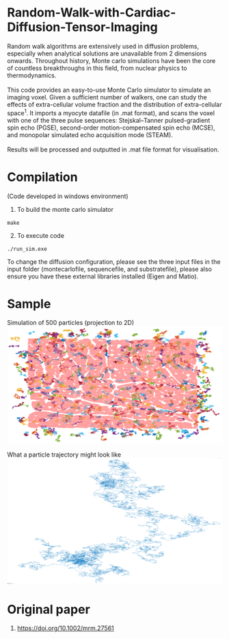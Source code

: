 # Random-Walk-with-Cardiac-Diffusion-Tensor-Imaging
Random walk algorithms are extensively used in diffusion problems, especially when analytical solutions are unavailable from 2 dimensions onwards. Throughout history, Monte carlo simulations have been the core of countless breakthroughs in this field, from nuclear physics to thermodynamics.
<br />
<br />
This code provides an easy-to-use Monte Carlo simulator to simulate an imaging voxel. Given a sufficient number of walkers, one can study the effects of extra-cellular volume fraction and the distribution of extra-cellular space<sup>1</sup>. It imports a myocyte datafile (in .mat format), and scans the voxel with one of the three pulse sequences: Stejskal–Tanner pulsed-gradient spin echo (PGSE), second-order motion-compensated spin echo (MCSE), and monopolar simulated echo acquisition mode (STEAM).
<br />
<br />
Results will be processed and outputted in .mat file format for visualisation.
# Compilation
(Code developed in windows environment)
1. To build the monte carlo simulator
``` 
make
``` 
2. To execute code
``` 
./run_sim.exe
```
To change the diffusion configuration, please see the three input files in the input folder (montecarlofile, sequencefile, and substratefile),  please also ensure you have these external libraries installed (Eigen and Matio).
# Sample
Simulation of 500 particles (projection to 2D)
![](pics/Distribution.PNG)

What a particle trajectory might look like
![](pics/Trajectory.PNG)

# Original paper
 1. https://doi.org/10.1002/mrm.27561

